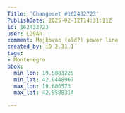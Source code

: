 ```yaml
---
Title: 'Changeset #162432723'
PublishDate: 2025-02-12T14:31:11Z
id: 162432723
user: L29Ah
comment: Mojkovac (old?) power line
created_by: iD 2.31.1
tags:
- Montenegro
bbox:
  min_lon: 19.5883225
  min_lat: 42.9448967
  max_lon: 19.606573
  max_lat: 42.9588314

---
```

